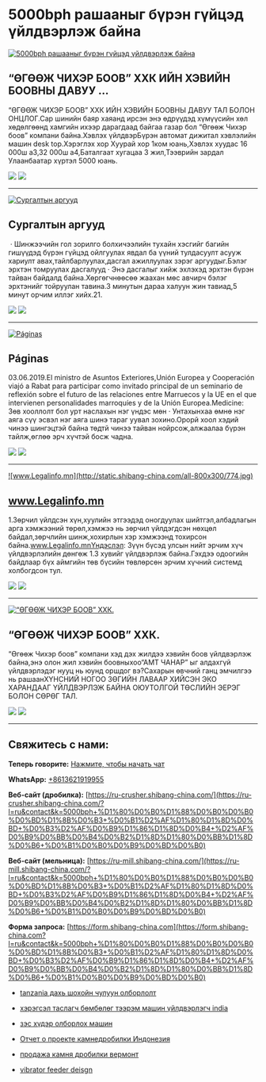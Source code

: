 # 5000bph рашааныг бүрэн гүйцэд үйлдвэрлэж байна

<a href="https://swt.shibang-china.com/?l=ru&img&k=5000bph+%D1%80%D0%B0%D1%88%D0%B0%D0%B0%D0%BD%D1%8B%D0%B3+%D0%B1%D2%AF%D1%80%D1%8D%D0%BD+%D0%B3%D2%AF%D0%B9%D1%86%D1%8D%D0%B4+%D2%AF%D0%B9%D0%BB%D0%B4%D0%B2%D1%8D%D1%80%D0%BB%D1%8D%D0%B6+%D0%B1%D0%B0%D0%B9%D0%BD%D0%B0" target="_blank">![5000bph рашааныг бүрэн гүйцэд үйлдвэрлэж байна](http://static.shibang-china.com/all-800x300/30.jpg)</a>

## “ӨГӨӨЖ ЧИХЭР БООВ” ХХК ИЙН ХЭВИЙН БООВНЫ ДАВУУ …
“ӨГӨӨЖ ЧИХЭР БООВ” ХХК ИЙН ХЭВИЙН БООВНЫ ДАВУУ ТАЛ БОЛОН ОНЦЛОГ.Сар шинийн баяр хаяанд ирсэн энэ өдрүүдэд хүмүүсийн хөл хөдөлгөөнд хамгийн ихээр дарагдаад байгаа газар бол “Өгөөж Чихэр боов” компани байна.Хэвлэх үйлдвэрБүрэн автомат дижитал хэвлэлийн машин desk top.Хэрэглэх хор Хуурай хор 1ком юань,Хэвлэх хуудас 16 000ш a3,32 000ш a4,Баталгаат хугацаа 3 жил,Тээврийн зардал Улаанбаатар хүртэл 5000 юань.


<a href="https://whatsapp.shibangsoft.com/WhatsApp.php" target="_blank" title="WhatsApp">![](http://static.shibang-china.com/icon/whatsapp.png)</a> <a href="https://swt.shibang-china.com/?l=ru&icon&k=5000bph+%D1%80%D0%B0%D1%88%D0%B0%D0%B0%D0%BD%D1%8B%D0%B3+%D0%B1%D2%AF%D1%80%D1%8D%D0%BD+%D0%B3%D2%AF%D0%B9%D1%86%D1%8D%D0%B4+%D2%AF%D0%B9%D0%BB%D0%B4%D0%B2%D1%8D%D1%80%D0%BB%D1%8D%D0%B6+%D0%B1%D0%B0%D0%B9%D0%BD%D0%B0" target="_blank">![](http://static.shibang-china.com/icon/chat-ru.png)</a>

---

<a href="https://swt.shibang-china.com/?l=ru&img&k=5000bph+%D1%80%D0%B0%D1%88%D0%B0%D0%B0%D0%BD%D1%8B%D0%B3+%D0%B1%D2%AF%D1%80%D1%8D%D0%BD+%D0%B3%D2%AF%D0%B9%D1%86%D1%8D%D0%B4+%D2%AF%D0%B9%D0%BB%D0%B4%D0%B2%D1%8D%D1%80%D0%BB%D1%8D%D0%B6+%D0%B1%D0%B0%D0%B9%D0%BD%D0%B0" target="_blank">![Сургалтын аргууд](http://static.shibang-china.com/all-800x300/1194.jpg)</a>

## Сургалтын аргууд
&nbsp;&#0183;&#32;Шинжээчийн гол зорилго болхичээлийн тухайн хэсгийг багийн гишүүдэд бүрэн гүйцэд ойлгуулах явдал ба үүний тулдасуулт асууж хариулт авах,тайлбарлуулах,дасгал ажиллуулах зэрэг аргуудыг.Бэлэг эрхтэн томруулах дасгалууд&nbsp;&#0183;&#32;Энэ дасгалыг хийж эхлэхэд эрхтэн бүрэн тайван байдалд байна.Хөргөгчнөөсөө жаахан мөс авчирч бэлэг эрхтэнийг тойруулан тавина.3 минутын дараа халуун жин тавиад,5 минут орчим иллэг хийх.21.


<a href="https://whatsapp.shibangsoft.com/WhatsApp.php" target="_blank" title="WhatsApp">![](http://static.shibang-china.com/icon/whatsapp.png)</a> <a href="https://swt.shibang-china.com/?l=ru&icon&k=5000bph+%D1%80%D0%B0%D1%88%D0%B0%D0%B0%D0%BD%D1%8B%D0%B3+%D0%B1%D2%AF%D1%80%D1%8D%D0%BD+%D0%B3%D2%AF%D0%B9%D1%86%D1%8D%D0%B4+%D2%AF%D0%B9%D0%BB%D0%B4%D0%B2%D1%8D%D1%80%D0%BB%D1%8D%D0%B6+%D0%B1%D0%B0%D0%B9%D0%BD%D0%B0" target="_blank">![](http://static.shibang-china.com/icon/chat-ru.png)</a>

---

<a href="https://swt.shibang-china.com/?l=ru&img&k=5000bph+%D1%80%D0%B0%D1%88%D0%B0%D0%B0%D0%BD%D1%8B%D0%B3+%D0%B1%D2%AF%D1%80%D1%8D%D0%BD+%D0%B3%D2%AF%D0%B9%D1%86%D1%8D%D0%B4+%D2%AF%D0%B9%D0%BB%D0%B4%D0%B2%D1%8D%D1%80%D0%BB%D1%8D%D0%B6+%D0%B1%D0%B0%D0%B9%D0%BD%D0%B0" target="_blank">![P&#225;ginas](http://static.shibang-china.com/all-800x300/802.jpg)</a>

## P&#225;ginas
03.06.2019.El ministro de Asuntos Exteriores,Uni&#243;n Europea y Cooperaci&#243;n viaj&#243; a Rabat para participar como invitado principal de un seminario de reflexi&#243;n sobre el futuro de las relaciones entre Marruecos y la UE en el que intervienen personalidades marroqu&#237;es y de la Uni&#243;n Europea.Medicine: Зөв хооллолт бол урт наслахын нэг үндэс мөн&nbsp;&#0183;&#32;Унтахынхаа өмнө нэг аяга сүү эсвэл нэг аяга шинэ тараг уувал зохино.Орорй хоол хэдий чинээ шингэцтэй байна төдтй чинээ тайван нойрсож,алжаалаа бүрэн тайлж,өглөө эрч хүчтэй босж чадна.


<a href="https://whatsapp.shibangsoft.com/WhatsApp.php" target="_blank" title="WhatsApp">![](http://static.shibang-china.com/icon/whatsapp.png)</a> <a href="https://swt.shibang-china.com/?l=ru&icon&k=5000bph+%D1%80%D0%B0%D1%88%D0%B0%D0%B0%D0%BD%D1%8B%D0%B3+%D0%B1%D2%AF%D1%80%D1%8D%D0%BD+%D0%B3%D2%AF%D0%B9%D1%86%D1%8D%D0%B4+%D2%AF%D0%B9%D0%BB%D0%B4%D0%B2%D1%8D%D1%80%D0%BB%D1%8D%D0%B6+%D0%B1%D0%B0%D0%B9%D0%BD%D0%B0" target="_blank">![](http://static.shibang-china.com/icon/chat-ru.png)</a>

---

<a href="https://swt.shibang-china.com/?l=ru&img&k=5000bph+%D1%80%D0%B0%D1%88%D0%B0%D0%B0%D0%BD%D1%8B%D0%B3+%D0%B1%D2%AF%D1%80%D1%8D%D0%BD+%D0%B3%D2%AF%D0%B9%D1%86%D1%8D%D0%B4+%D2%AF%D0%B9%D0%BB%D0%B4%D0%B2%D1%8D%D1%80%D0%BB%D1%8D%D0%B6+%D0%B1%D0%B0%D0%B9%D0%BD%D0%B0" target="_blank">![www.Legalinfo.mn](http://static.shibang-china.com/all-800x300/774.jpg)</a>

## www.Legalinfo.mn
1.Зөрчил үйлдсэн хүн,хуулийн этгээдэд оногдуулах шийтгэл,албадлагын арга хэмжээний төрөл,хэмжээ нь зөрчил үйлдэгдсэн нөхцөл байдал,зөрчлийн шинж,хохирлын хэр хэмжээнд тохирсон байна.www.Legalinfo.mnҮндэслэл: Зүүн бүсэд улсын нийт эрчим хүч үйлдвэрлэлийн дөнгөж 1.3 хувийг үйлдвэрлэж байна.Гэхдээ одоогийн байдлаар бүх аймгийн төв бүсийн төвлөрсөн эрчим хүчний системд холбогдсон тул.


<a href="https://whatsapp.shibangsoft.com/WhatsApp.php" target="_blank" title="WhatsApp">![](http://static.shibang-china.com/icon/whatsapp.png)</a> <a href="https://swt.shibang-china.com/?l=ru&icon&k=5000bph+%D1%80%D0%B0%D1%88%D0%B0%D0%B0%D0%BD%D1%8B%D0%B3+%D0%B1%D2%AF%D1%80%D1%8D%D0%BD+%D0%B3%D2%AF%D0%B9%D1%86%D1%8D%D0%B4+%D2%AF%D0%B9%D0%BB%D0%B4%D0%B2%D1%8D%D1%80%D0%BB%D1%8D%D0%B6+%D0%B1%D0%B0%D0%B9%D0%BD%D0%B0" target="_blank">![](http://static.shibang-china.com/icon/chat-ru.png)</a>

---

<a href="https://swt.shibang-china.com/?l=ru&img&k=5000bph+%D1%80%D0%B0%D1%88%D0%B0%D0%B0%D0%BD%D1%8B%D0%B3+%D0%B1%D2%AF%D1%80%D1%8D%D0%BD+%D0%B3%D2%AF%D0%B9%D1%86%D1%8D%D0%B4+%D2%AF%D0%B9%D0%BB%D0%B4%D0%B2%D1%8D%D1%80%D0%BB%D1%8D%D0%B6+%D0%B1%D0%B0%D0%B9%D0%BD%D0%B0" target="_blank">![“ӨГӨӨЖ ЧИХЭР БООВ” ХХК.](http://static.shibang-china.com/all-800x300/761.jpg)</a>

## “ӨГӨӨЖ ЧИХЭР БООВ” ХХК.
“Өгөөж Чихэр боов” компани хэд дэх жилдээ хэвийн боов үйлдвэрлэж байна,энэ олон жил хэвийн боовныхоо“АМТ ЧАНАР” ыг алдахгүй үйлдвэрлэдэг нууц нь юунд оршдог вэ?Сахарын өвчний ганц эмчилгээ нь рашаанХҮНСНИЙ НОГОО ЗӨГИЙН ЛАВААР ХИЙСЭН ЭКО ХАРАНДААГ ҮЙЛДВЭРЛЭЖ БАЙНА ОЮУТОЛГОЙ ТӨСЛИЙН ЭЕРЭГ БОЛОН СӨРӨГ ТАЛ.


<a href="https://whatsapp.shibangsoft.com/WhatsApp.php" target="_blank" title="WhatsApp">![](http://static.shibang-china.com/icon/whatsapp.png)</a> <a href="https://swt.shibang-china.com/?l=ru&icon&k=5000bph+%D1%80%D0%B0%D1%88%D0%B0%D0%B0%D0%BD%D1%8B%D0%B3+%D0%B1%D2%AF%D1%80%D1%8D%D0%BD+%D0%B3%D2%AF%D0%B9%D1%86%D1%8D%D0%B4+%D2%AF%D0%B9%D0%BB%D0%B4%D0%B2%D1%8D%D1%80%D0%BB%D1%8D%D0%B6+%D0%B1%D0%B0%D0%B9%D0%BD%D0%B0" target="_blank">![](http://static.shibang-china.com/icon/chat-ru.png)</a>

---
## Свяжитесь с нами:

**Теперь говорите:** [Нажмите, чтобы начать чат](https://swt.shibang-china.com?l=ru&contact&k=5000bph+%D1%80%D0%B0%D1%88%D0%B0%D0%B0%D0%BD%D1%8B%D0%B3+%D0%B1%D2%AF%D1%80%D1%8D%D0%BD+%D0%B3%D2%AF%D0%B9%D1%86%D1%8D%D0%B4+%D2%AF%D0%B9%D0%BB%D0%B4%D0%B2%D1%8D%D1%80%D0%BB%D1%8D%D0%B6+%D0%B1%D0%B0%D0%B9%D0%BD%D0%B0)

**WhatsApp:**  [+8613621919955](https://whatsapp.shibangsoft.com/WhatsApp.php)

**Веб-сайт (дробилка):** [https://ru-crusher.shibang-china.com/](https://ru-crusher.shibang-china.com/?l=ru&contact&k=5000bph+%D1%80%D0%B0%D1%88%D0%B0%D0%B0%D0%BD%D1%8B%D0%B3+%D0%B1%D2%AF%D1%80%D1%8D%D0%BD+%D0%B3%D2%AF%D0%B9%D1%86%D1%8D%D0%B4+%D2%AF%D0%B9%D0%BB%D0%B4%D0%B2%D1%8D%D1%80%D0%BB%D1%8D%D0%B6+%D0%B1%D0%B0%D0%B9%D0%BD%D0%B0)

**Веб-сайт (мельница):** [https://ru-mill.shibang-china.com/](https://ru-mill.shibang-china.com/?l=ru&contact&k=5000bph+%D1%80%D0%B0%D1%88%D0%B0%D0%B0%D0%BD%D1%8B%D0%B3+%D0%B1%D2%AF%D1%80%D1%8D%D0%BD+%D0%B3%D2%AF%D0%B9%D1%86%D1%8D%D0%B4+%D2%AF%D0%B9%D0%BB%D0%B4%D0%B2%D1%8D%D1%80%D0%BB%D1%8D%D0%B6+%D0%B1%D0%B0%D0%B9%D0%BD%D0%B0)

**Форма запроса:** [https://form.shibang-china.com](https://form.shibang-china.com?l=ru&contact&k=5000bph+%D1%80%D0%B0%D1%88%D0%B0%D0%B0%D0%BD%D1%8B%D0%B3+%D0%B1%D2%AF%D1%80%D1%8D%D0%BD+%D0%B3%D2%AF%D0%B9%D1%86%D1%8D%D0%B4+%D2%AF%D0%B9%D0%BB%D0%B4%D0%B2%D1%8D%D1%80%D0%BB%D1%8D%D0%B6+%D0%B1%D0%B0%D0%B9%D0%BD%D0%B0)

* [tanzania дахь шохойн чулуун олборлолт](../129/tanzania%20%D0%B4%D0%B0%D1%85%D1%8C%20%D1%88%D0%BE%D1%85%D0%BE%D0%B9%D0%BD%20%D1%87%D1%83%D0%BB%D1%83%D1%83%D0%BD%20%D0%BE%D0%BB%D0%B1%D0%BE%D1%80%D0%BB%D0%BE%D0%BB%D1%82.md)

* [хэрэгсэл таслагч бөмбөлөг тээрэм машин үйлдвэрлэгч india](../129/%D1%85%D1%8D%D1%80%D1%8D%D0%B3%D1%81%D1%8D%D0%BB%20%D1%82%D0%B0%D1%81%D0%BB%D0%B0%D0%B3%D1%87%20%D0%B1%D3%A9%D0%BC%D0%B1%D3%A9%D0%BB%D3%A9%D0%B3%20%D1%82%D1%8D%D1%8D%D1%80%D1%8D%D0%BC%20%D0%BC%D0%B0%D1%88%D0%B8%D0%BD%20%D2%AF%D0%B9%D0%BB%D0%B4%D0%B2%D1%8D%D1%80%D0%BB%D1%8D%D0%B3%D1%87%20india.md)

* [зэс хүдэр олборлох машин](../128/%D0%B7%D1%8D%D1%81%20%D1%85%D2%AF%D0%B4%D1%8D%D1%80%20%D0%BE%D0%BB%D0%B1%D0%BE%D1%80%D0%BB%D0%BE%D1%85%20%D0%BC%D0%B0%D1%88%D0%B8%D0%BD.md)

* [Отчет о проекте камнедробилки Индонезия](../126/%D0%9E%D1%82%D1%87%D0%B5%D1%82%20%D0%BE%20%D0%BF%D1%80%D0%BE%D0%B5%D0%BA%D1%82%D0%B5%20%D0%BA%D0%B0%D0%BC%D0%BD%D0%B5%D0%B4%D1%80%D0%BE%D0%B1%D0%B8%D0%BB%D0%BA%D0%B8%20%D0%98%D0%BD%D0%B4%D0%BE%D0%BD%D0%B5%D0%B7%D0%B8%D1%8F.md)

* [продажа камня дробилки вермонт](../130/%D0%BF%D1%80%D0%BE%D0%B4%D0%B0%D0%B6%D0%B0%20%D0%BA%D0%B0%D0%BC%D0%BD%D1%8F%20%D0%B4%D1%80%D0%BE%D0%B1%D0%B8%D0%BB%D0%BA%D0%B8%20%D0%B2%D0%B5%D1%80%D0%BC%D0%BE%D0%BD%D1%82.md)

* [vibrator feeder deisgn](../128/vibrator%20feeder%20deisgn.md)